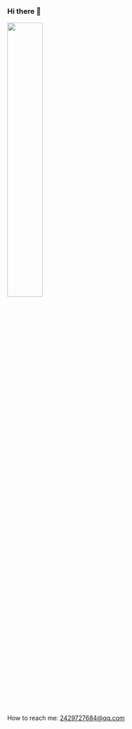 ### Hi there 👋

<img src="https://media2.giphy.com/media/aNFT7eG2rIKK715uLk/giphy.gif?cid=ecf05e47euu1s033oqdt0xe1iuuyo30ur32iwgefsx9w5sth&rid=giphy.gif&ct=g" height="40%" width="40%"></img>

How to reach me: 2429727684@qq.com
<!--
**LXPWing/LXPWing** is a ✨ _special_ ✨ repository because its `README.md` (this file) appears on your GitHub profile.

Here are some ideas to get you started:

- 🔭 I’m currently working on ...
- 🌱 I’m currently learning ...
- 👯 I’m looking to collaborate on ...
- 🤔 I’m looking for help with ...
- 💬 Ask me about ...
- 📫 How to reach me: ...
- 😄 Pronouns: ...
- ⚡ Fun fact: ...
-->
